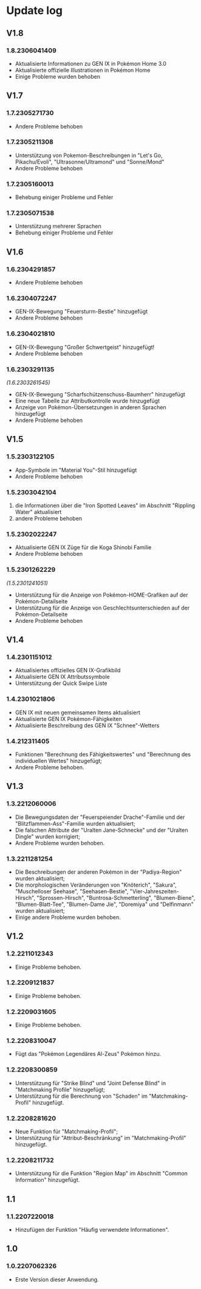 # Update log
## V1.8
### 1.8.2306041409
- Aktualisierte Informationen zu GEN IX in Pokémon Home 3.0
- Aktualisierte offizielle Illustrationen in Pokémon Home
- Einige Probleme wurden behoben
## V1.7
### 1.7.2305271730
- Andere Probleme behoben
### 1.7.2305211308
- Unterstützung von Pokemon-Beschreibungen in "Let's Go, Pikachu/Evoli", "Ultrasonne/Ultramond" und "Sonne/Mond"
- Andere Probleme behoben
### 1.7.2305160013
- Behebung einiger Probleme und Fehler
### 1.7.2305071538
- Unterstützung mehrerer Sprachen
- Behebung einiger Probleme und Fehler
## V1.6
### 1.6.2304291857
- Andere Probleme behoben
### 1.6.2304072247
- GEN-IX-Bewegung "Feuersturm-Bestie" hinzugefügt
- Andere Probleme behoben
### 1.6.2304021810
- GEN-IX-Bewegung "Großer Schwertgeist" hinzugefügt!
- Andere Probleme behoben
### 1.6.2303291135
_(1.6.2303261545)_
- GEN-IX-Bewegung "Scharfschützenschuss-Baumherr" hinzugefügt
- Eine neue Tabelle zur Attributkontrolle wurde hinzugefügt
- Anzeige von Pokémon-Übersetzungen in anderen Sprachen hinzugefügt
- Andere Probleme behoben

## V1.5

### 1.5.2303122105
- App-Symbole im "Material You"-Stil hinzugefügt
- Andere Probleme behoben

### 1.5.2303042104
1. die Informationen über die "Iron Spotted Leaves" im Abschnitt "Rippling Water" aktualisiert
2. andere Probleme behoben
### 1.5.2302022247
- Aktualisierte GEN IX Züge für die Koga Shinobi Familie
- Andere Probleme behoben
### 1.5.2301262229
_(1.5.2301241051)_
- Unterstützung für die Anzeige von Pokémon-HOME-Grafiken auf der Pokémon-Detailseite
- Unterstützung für die Anzeige von Geschlechtsunterschieden auf der Pokémon-Detailseite
- Andere Probleme behoben
## V1.4
### 1.4.2301151012
- Aktualisiertes offizielles GEN IX-Grafikbild
- Aktualisierte GEN IX Attributssymbole
- Unterstützung der Quick Swipe Liste
### 1.4.2301021806
- GEN IX mit neuen gemeinsamen Items aktualisiert
- Aktualisierte GEN IX Pokémon-Fähigkeiten
- Aktualisierte Beschreibung des GEN IX "Schnee"-Wetters
### 1.4.212311405
- Funktionen "Berechnung des Fähigkeitswertes" und "Berechnung des individuellen Wertes" hinzugefügt;
- Andere Probleme behoben.
## V1.3
### 1.3.2212060006
- Die Bewegungsdaten der "Feuerspeiender Drache"-Familie und der "Blitzflammen-Ass"-Familie wurden aktualisiert;
- Die falschen Attribute der "Uralten Jane-Schnecke" und der "Uralten Dingle" wurden korrigiert;
- Andere Probleme wurden behoben.
### 1.3.2211281254
- Die Beschreibungen der anderen Pokémon in der "Padiya-Region" wurden aktualisiert;
- Die morphologischen Veränderungen von "Knöterich", "Sakura", "Muschelloser Seehase", "Seehasen-Bestie", "Vier-Jahreszeiten-Hirsch", "Sprossen-Hirsch", "Buntrosa-Schmetterling", "Blumen-Biene", "Blumen-Blatt-Tee", "Blumen-Dame Jie", "Doremiya" und "Delfinmann" wurden aktualisiert;
- Einige andere Probleme wurden behoben.
## V1.2
### 1.2.2211012343
- Einige Probleme behoben.
### 1.2.2209121837
- Einige Probleme behoben.
### 1.2.2209031605
- Einige Probleme behoben.
### 1.2.2208310047
- Fügt das "Pokémon Legendäres Al-Zeus" Pokémon hinzu.
### 1.2.2208300859
- Unterstützung für "Strike Blind" und "Joint Defense Blind" in "Matchmaking Profile" hinzugefügt;
- Unterstützung für die Berechnung von "Schaden" im "Matchmaking-Profil" hinzugefügt.
### 1.2.2208281620 
- Neue Funktion für "Matchmaking-Profil";
- Unterstützung für "Attribut-Beschränkung" im "Matchmaking-Profil" hinzugefügt.
### 1.2.2208211732
- Unterstützung für die Funktion "Region Map" im Abschnitt "Common Information" hinzugefügt.
## 1.1
### 1.1.2207220018
- Hinzufügen der Funktion "Häufig verwendete Informationen".
## 1.0
### 1.0.2207062326
- Erste Version dieser Anwendung.